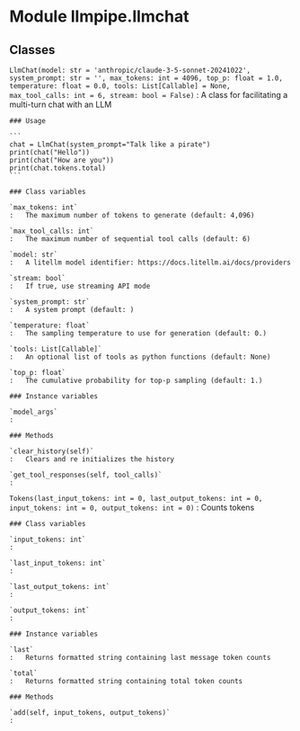 Module llmpipe.llmchat
======================

Classes
-------

`LlmChat(model: str = 'anthropic/claude-3-5-sonnet-20241022', system_prompt: str = '', max_tokens: int = 4096, top_p: float = 1.0, temperature: float = 0.0, tools: List[Callable] = None, max_tool_calls: int = 6, stream: bool = False)`
:   A class for facilitating a multi-turn chat with an LLM
    
    ### Usage
    
    ```
    chat = LlmChat(system_prompt="Talk like a pirate")
    print(chat("Hello"))
    print(chat("How are you"))
    print(chat.tokens.total)
    ```

    ### Class variables

    `max_tokens: int`
    :   The maximum number of tokens to generate (default: 4,096)

    `max_tool_calls: int`
    :   The maximum number of sequential tool calls (default: 6)

    `model: str`
    :   A litellm model identifier: https://docs.litellm.ai/docs/providers

    `stream: bool`
    :   If true, use streaming API mode

    `system_prompt: str`
    :   A system prompt (default: )

    `temperature: float`
    :   The sampling temperature to use for generation (default: 0.)

    `tools: List[Callable]`
    :   An optional list of tools as python functions (default: None)

    `top_p: float`
    :   The cumulative probability for top-p sampling (default: 1.)

    ### Instance variables

    `model_args`
    :

    ### Methods

    `clear_history(self)`
    :   Clears and re initializes the history

    `get_tool_responses(self, tool_calls)`
    :

`Tokens(last_input_tokens: int = 0, last_output_tokens: int = 0, input_tokens: int = 0, output_tokens: int = 0)`
:   Counts tokens

    ### Class variables

    `input_tokens: int`
    :

    `last_input_tokens: int`
    :

    `last_output_tokens: int`
    :

    `output_tokens: int`
    :

    ### Instance variables

    `last`
    :   Returns formatted string containing last message token counts

    `total`
    :   Returns formatted string containing total token counts

    ### Methods

    `add(self, input_tokens, output_tokens)`
    :